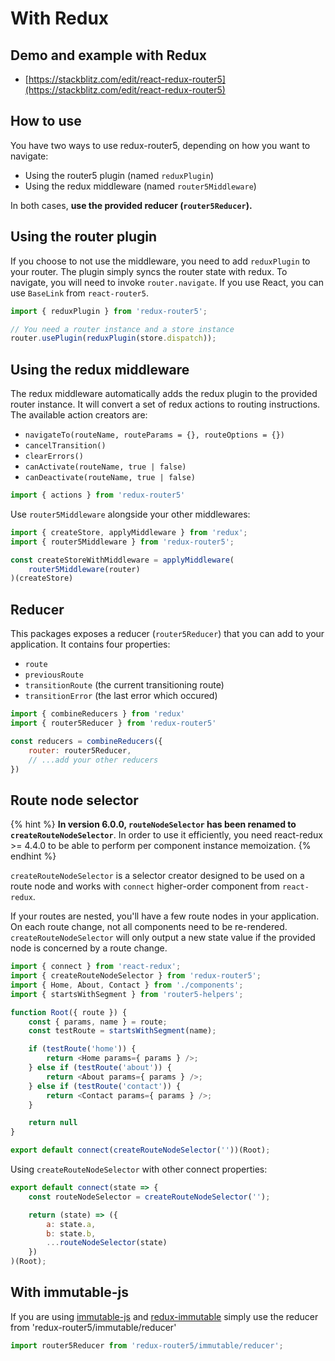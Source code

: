 # With Redux


## Demo and example with Redux

* [https://stackblitz.com/edit/react-redux-router5](https://stackblitz.com/edit/react-redux-router5)


## How to use

You have two ways to use redux-router5, depending on how you want to navigate:
- Using the router5 plugin (named `reduxPlugin`) 
- Using the redux middleware (named `router5Middleware`)

In both cases, __use the provided reducer (`router5Reducer`).__


## Using the router plugin

If you choose to not use the middleware, you need to add `reduxPlugin` to your router. The plugin simply syncs the router state with redux. To navigate, you will need to invoke `router.navigate`. If you use React, you can use `BaseLink` from `react-router5`.

```js
import { reduxPlugin } from 'redux-router5';

// You need a router instance and a store instance
router.usePlugin(reduxPlugin(store.dispatch));
```


## Using the redux middleware

The redux middleware automatically adds the redux plugin to the provided router instance. It will convert a set of redux actions to routing instructions. The available action creators are:

- `navigateTo(routeName, routeParams = {}, routeOptions = {})`
- `cancelTransition()`
- `clearErrors()`
- `canActivate(routeName, true | false)`
- `canDeactivate(routeName, true | false)`

```javascript
import { actions } from 'redux-router5'
```

Use `router5Middleware` alongside your other middlewares:

```javascript
import { createStore, applyMiddleware } from 'redux';
import { router5Middleware } from 'redux-router5';

const createStoreWithMiddleware = applyMiddleware(
    router5Middleware(router)
)(createStore)
```


## Reducer

This packages exposes a reducer (`router5Reducer`) that you can add to your application. It contains four properties:
- `route`
- `previousRoute`
- `transitionRoute` (the current transitioning route)
- `transitionError` (the last error which occured)

```js
import { combineReducers } from 'redux'
import { router5Reducer } from 'redux-router5'

const reducers = combineReducers({
    router: router5Reducer,
    // ...add your other reducers
})
```


## Route node selector

{% hint %}
__In version 6.0.0, `routeNodeSelector` has been renamed to `createRouteNodeSelector`__. In order to use it efficiently, you need react-redux >= 4.4.0 to be able to perform per component instance memoization.
{% endhint %}

`createRouteNodeSelector` is a selector creator designed to be used on a route node and works with `connect` higher-order component from `react-redux`.

If your routes are nested, you'll have a few route nodes in your application. On each route change, not all components need to be re-rendered. `createRouteNodeSelector` will only output a new state value if the provided node is concerned by a route change.


```javascript
import { connect } from 'react-redux';
import { createRouteNodeSelector } from 'redux-router5';
import { Home, About, Contact } from './components';
import { startsWithSegment } from 'router5-helpers';

function Root({ route }) {
    const { params, name } = route;
    const testRoute = startsWithSegment(name);

    if (testRoute('home')) {
        return <Home params={ params } />;
    } else if (testRoute('about')) {
        return <About params={ params } />;
    } else if (testRoute('contact')) {
        return <Contact params={ params } />;
    }

    return null
}

export default connect(createRouteNodeSelector(''))(Root);
```

Using `createRouteNodeSelector` with other connect properties:

```js
export default connect(state => {
    const routeNodeSelector = createRouteNodeSelector('');

    return (state) => ({
        a: state.a,
        b: state.b,
        ...routeNodeSelector(state)
    })
)(Root);
```


## With immutable-js

If you are using [immutable-js](https://github.com/facebook/immutable-js) and [redux-immutable](https://github.com/gajus/redux-immutable) simply use the reducer from 'redux-router5/immutable/reducer' 

```javascript
import router5Reducer from 'redux-router5/immutable/reducer';
```
